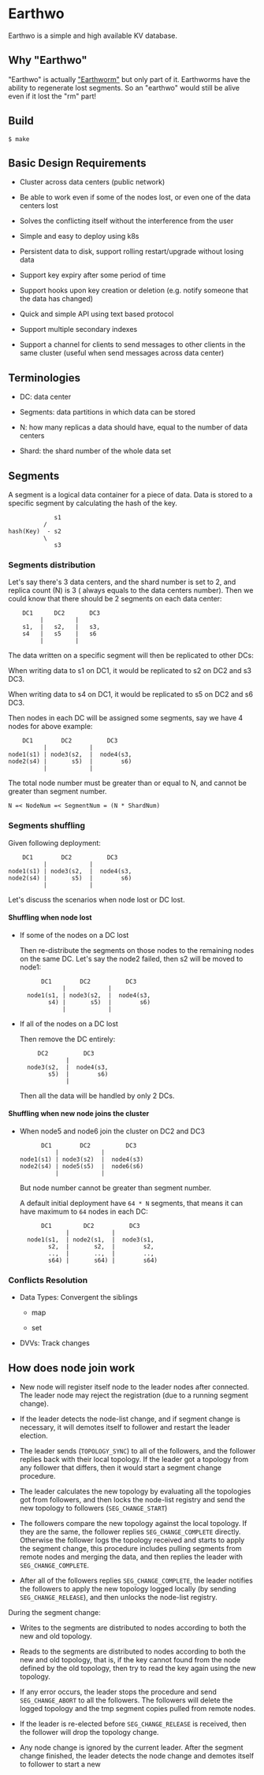 # Earthwo

Earthwo is a simple and high available KV database.

## Why "Earthwo"

"Earthwo" is actually ["Earthworm"](https://en.wikipedia.org/wiki/Earthworm) but only part of it. Earthworms have the ability to regenerate lost segments. So an "earthwo" would still be alive even if it lost the "rm" part!

## Build

    $ make

## Basic Design Requirements

- Cluster across data centers (public network)

- Be able to work even if some of the nodes lost, or even one of the data centers lost

- Solves the conflicting itself without the interference from the user

- Simple and easy to deploy using k8s

- Persistent data to disk, support rolling restart/upgrade without losing data

- Support key expiry after some period of time

- Support hooks upon key creation or deletion (e.g. notify someone that the data has changed)

- Quick and simple API using text based protocol

- Support multiple secondary indexes

- Support a channel for clients to send messages to other clients in the same cluster (useful when send messages across data center)

## Terminologies

- DC: data center

- Segments: data partitions in which data can be stored

- N: how many replicas a data should have, equal to the number of data centers

- Shard: the shard number of the whole data set

## Segments

A segment is a logical data container for a piece of data. Data is stored to a specific segment by calculating the hash of the key.

```
             s1
          /
hash(Key)  - s2
          \
             s3
```

### Segments distribution

Let's say there's 3 data centers, and the shard number is set to 2, and replica count (N) is 3 (  always equals to the data centers number). Then we could know that there should be 2 segments on each data center:

```
    DC1      DC2       DC3
         |         |
    s1,  |   s2,   |   s3,
    s4   |   s5    |   s6
         |         |
```

The data written on a specific segment will then be replicated to other DCs:

When writing data to s1 on DC1, it would be replicated to s2 on DC2 and s3 DC3.

When writing data to s4 on DC1, it would be replicated to s5 on DC2 and s6 DC3.

Then nodes in each DC will be assigned some segments, say we have 4 nodes for above example:

```
    DC1        DC2          DC3
          |            |
node1(s1) | node3(s2,  |  node4(s3,
node2(s4) |       s5)  |        s6)
          |            |
```

The total node number must be greater than or equal to N, and cannot be greater than segment number.

`N =< NodeNum =< SegmentNum = (N * ShardNum)`

### Segments shuffling

Given following deployment:

```
    DC1        DC2          DC3
          |            |
node1(s1) | node3(s2,  |  node4(s3,
node2(s4) |       s5)  |        s6)
          |            |
```

Let's discuss the scenarios when node lost or DC lost.

#### Shuffling when node lost

- If some of the nodes on a DC lost

  Then re-distribute the segments on those nodes to the remaining nodes on the same DC. Let's say the node2 failed, then s2 will be moved to node1:

  ```
        DC1        DC2          DC3
              |            |
    node1(s1, | node3(s2,  |  node4(s3,
          s4) |       s5)  |        s6)
              |            |
  ```

- If all of the nodes on a DC lost

  Then remove the DC entirely:

  ```
       DC2          DC3
               |
    node3(s2,  |  node4(s3,
          s5)  |        s6)
               |
  ```

  Then all the data will be handled by only 2 DCs.

#### Shuffling when new node joins the cluster

- When node5 and node6 join the cluster on DC2 and DC3

  ```
        DC1        DC2          DC3
            |            |
  node1(s1) | node3(s2)  |  node4(s3)
  node2(s4) | node5(s5)  |  node6(s6)
            |            |
  ```

  But node number cannot be greater than segment number.

  A default initial deployment have `64 * N` segments, that means it can have maximum to `64` nodes in each DC:

  ```
        DC1         DC2          DC3
               |            |
    node1(s1,  | node2(s1,  |  node3(s1,
          s2,  |       s2,  |        s2,
          ..,  |       ..,  |        ..,
          s64) |       s64) |        s64)
  ```

### Conflicts Resolution

- Data Types: Convergent the siblings

  - map

  - set

- DVVs: Track changes

## How does node join work

- New node will register itself node to the leader nodes after connected. The leader node may reject the registration (due to a running segment change).

- If the leader detects the node-list change, and if segment change is necessary, it will demotes itself to follower and restart the leader election.

- The leader sends (`TOPOLOGY_SYNC`) to all of the followers, and the follower replies back with their local topology. If the leader got a topology from any follower that differs, then it would start a segment change procedure.

- The leader calculates the new topology by evaluating all the topologies got from followers, and then locks the node-list registry and send the new topology to followers (`SEG_CHANGE_START`)

- The followers compare the new topology against the local topology. If they are the same, the follower replies `SEG_CHANGE_COMPLETE` directly. Otherwise the follower logs the topology received and starts to apply the segment change, this procedure includes pulling segments from remote nodes and merging the data, and then replies the leader with `SEG_CHANGE_COMPLETE`.

- After all of the followers replies `SEG_CHANGE_COMPLETE`, the leader notifies the followers to apply the new topology logged locally (by sending `SEG_CHANGE_RELEASE`), and then unlocks the node-list registry.

During the segment change:

- Writes to the segments are distributed to nodes according to both the new and old topology.

- Reads to the segments are distributed to nodes according to both the new and old topology, that is, if the key cannot found from the node defined by the old topology, then try to read the key again using the new topology.

- If any error occurs, the leader stops the procedure and send `SEG_CHANGE_ABORT` to all the followers. The followers will delete the logged topology and the tmp segment copies pulled from remote nodes.

- If the leader is re-elected before `SEG_CHANGE_RELEASE` is received, then the follower will drop the topology change.

- Any node change is ignored by the current leader. After the segment change finished, the leader detects the node change and demotes itself to follower to start a new

